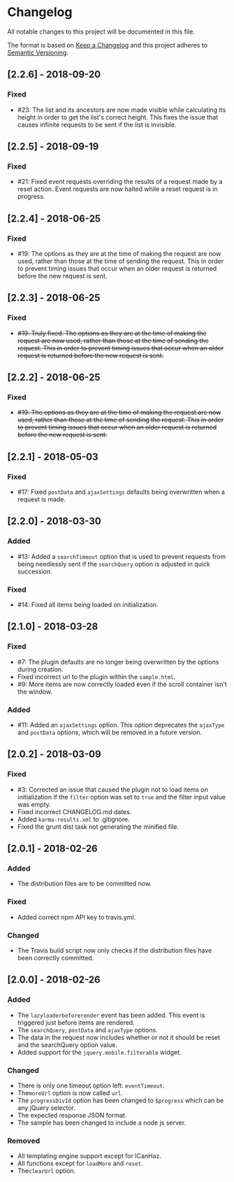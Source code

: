 # Changelog
All notable changes to this project will be documented in this file.

The format is based on [Keep a Changelog](http://keepachangelog.com/en/1.0.0/)
and this project adheres to [Semantic Versioning](http://semver.org/spec/v2.0.0.html).

## [2.2.6] - 2018-09-20
### Fixed
- \#23: The list and its ancestors are now made visible while calculating its height in order to get the list's correct height. This fixes the issue that causes infinite requests to be sent if the list is invisible.

## [2.2.5] - 2018-09-19
### Fixed
- \#21: Fixed event requests overriding the results of a request made by a reset action. Event requests are now halted while a reset request is in progress.

## [2.2.4] - 2018-06-25
### Fixed
- \#19: The options as they are at the time of making the request are now used, rather than those at the time of sending the request. This in order to prevent timing issues that occur when an older request is returned before the new request is sent.

## [2.2.3] - 2018-06-25
### Fixed
- <s>\#19: Truly fixed. The options as they are at the time of making the request are now used, rather than those at the time of sending the request. This in order to prevent timing issues that occur when an older request is returned before the new request is sent.</s>

## [2.2.2] - 2018-06-25
### Fixed
- <s>\#19: The options as they are at the time of making the request are now used, rather than those at the time of sending the request. This in order to prevent timing issues that occur when an older request is returned before the new request is sent.</s>

## [2.2.1] - 2018-05-03
### Fixed
- \#17: Fixed `postData` and `ajaxSettings` defaults being overwritten when a request is made.

## [2.2.0] - 2018-03-30
### Added
- \#13: Added a `searchTimeout` option that is used to prevent requests from being needlessly sent if the `searchQuery` option is adjusted in quick succession. 

### Fixed 
- \#14: Fixed all items being loaded on initialization.

## [2.1.0] - 2018-03-28
### Fixed
- \#7: The plugin defaults are no longer being overwritten by the options during creation.
- Fixed incorrect url to the plugin within the `sample.html`.
- \#9: More items are now correctly loaded even if the scroll container isn't the window. 

### Added
- \#11: Added an `ajaxSettings` option. This option deprecates the `ajaxType` and `postData` options, which will be removed in a future version.

## [2.0.2] - 2018-03-09
### Fixed
- \#3: Corrected an issue that caused the plugin not to load items on initialization if the `filter` option was set to `true` 
and the filter input value was empty.
- Fixed incorrect CHANGELOG.md dates. 
- Added `karma-results.xml` to .gitignore.
- Fixed the grunt dist task not generating the minified file.

## [2.0.1] - 2018-02-26
### Added
- The distribution files are to be committed now.

### Fixed
- Added correct npm API key to travis.yml.

### Changed
- The Travis build script now only checks if the distribution files have been correctly committed.

## [2.0.0] - 2018-02-26

### Added
- The `lazyloaderbeforerender` event has been added. This event is triggered just before items are rendered.
- The `searchQuery`, `postData` and `ajaxType` options.
- The data in the request now includes whether or not it should be reset and the searchQuery option value.
- Added support for the `jquery.mobile.filterable` widget.

### Changed 
- There is only one timeout option left: `eventTimeout`.
- The`moreUrl` option is now called `url`.
- The `progressDivId` option has been changed to `$progress` which can be any jQuery selector.
- The expected response JSON format.
- The sample has been changed to include a node js server. 
 
### Removed
- All templating engine support except for ICanHaz.
- All functions except for `loadMore` and `reset`.
- The`clearUrl` option.